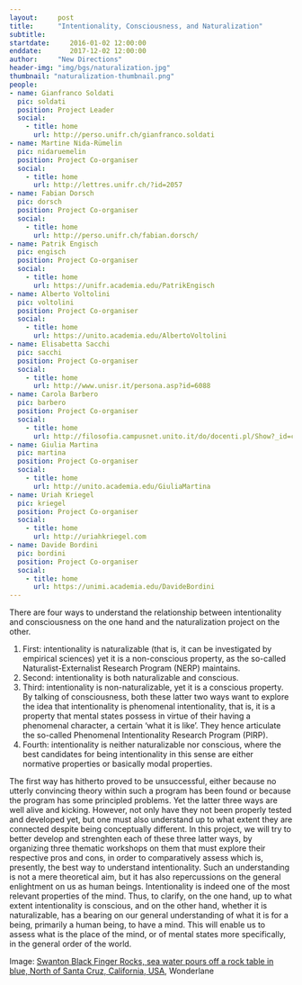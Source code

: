 ```yaml
---
layout:     post
title:      "Intentionality, Consciousness, and Naturalization"
subtitle:   
startdate:     2016-01-02 12:00:00
enddate:       2017-12-02 12:00:00
author:     "New Directions"
header-img: "img/bgs/naturalization.jpg"
thumbnail: "naturalization-thumbnail.png"
people:
- name: Gianfranco Soldati
  pic: soldati
  position: Project Leader
  social:
    - title: home
      url: http://perso.unifr.ch/gianfranco.soldati
- name: Martine Nida-Rümelin
  pic: nidaruemelin
  position: Project Co-organiser
  social:
    - title: home
      url: http://lettres.unifr.ch/?id=2057
- name: Fabian Dorsch
  pic: dorsch
  position: Project Co-organiser
  social:
    - title: home
      url: http://perso.unifr.ch/fabian.dorsch/
- name: Patrik Engisch
  pic: engisch
  position: Project Co-organiser
  social:
    - title: home
      url: https://unifr.academia.edu/PatrikEngisch
- name: Alberto Voltolini
  pic: voltolini
  position: Project Co-organiser
  social:
    - title: home
      url: https://unito.academia.edu/AlbertoVoltolini
- name: Elisabetta Sacchi
  pic: sacchi
  position: Project Co-organiser
  social:
    - title: home
      url: http://www.unisr.it/persona.asp?id=6088
- name: Carola Barbero
  pic: barbero
  position: Project Co-organiser
  social:
    - title: home
      url: http://filosofia.campusnet.unito.it/do/docenti.pl/Show?_id=cabarber
- name: Giulia Martina
  pic: martina
  position: Project Co-organiser
  social:
    - title: home
      url: http://unito.academia.edu/GiuliaMartina
- name: Uriah Kriegel
  pic: kriegel
  position: Project Co-organiser
  social:
    - title: home
      url: http://uriahkriegel.com
- name: Davide Bordini
  pic: bordini
  position: Project Co-organiser
  social:
    - title: home
      url: https://unimi.academia.edu/DavideBordini
---
```


There are four ways to understand the relationship between intentionality and consciousness on the one hand and the naturalization project on the other. 

1. First: intentionality is naturalizable (that is, it can be investigated by empirical sciences) yet it is a non-conscious property, as the so-called Naturalist-Externalist Research Program (NERP) maintains. 
2. Second: intentionality is both naturalizable and conscious. 
3. Third: intentionality is non-naturalizable, yet it is a conscious property. By talking of consciousness, both these latter two ways want to explore the idea that intentionality is phenomenal intentionality, that is, it is a property that mental states possess in virtue of their having a phenomenal character, a certain ‘what it is like’. They hence articulate the so-called Phenomenal Intentionality Research Program (PIRP). 
4. Fourth: intentionality is neither naturalizable nor conscious, where the best candidates for being intentionality in this sense are either normative properties or basically modal properties.

The first way has hitherto proved to be unsuccessful, either because no utterly convincing theory within such a program has been found or because the program has some principled problems. Yet the latter three ways are well alive and kicking. However, not only have they not been properly tested and developed yet, but one must also understand up to what extent they are connected despite being conceptually different. In this project, we will try to better develop and strenghten each of these three latter ways, by organizing three thematic workshops on them that must explore their respective pros and cons, in order to comparatively assess which is, presently, the best way to understand intentionality. Such an understanding is not a mere theoretical aim, but it has also repercussions on the general enlightment on us as human beings. Intentionality is indeed one of the most relevant properties of the mind. Thus, to clarify, on the one hand, up to what extent intentionality is conscious, and on the other hand, whether it is naturalizable, has a bearing on our general understanding of what it is for a being, primarily a human being, to have a mind. This will enable us to assess what is the place of the mind, or of mental states more specifically, in the general order of the world.

<span class="caption text-muted">Image: 
<a href="https://www.flickr.com/photos/wonderlane/3854777821/" target="_blank">Swanton Black Finger Rocks, sea water pours off a rock table in blue, North of Santa Cruz, California, USA</a>, Wonderlane</span>